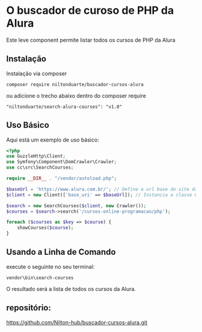 ﻿O buscador de curoso de PHP da Alura
====================================

Este leve component permite listar todos os cursos de PHP da Alura

Instalação
----------

Instalação via composer
```
composer require niltonduarte/buscador-cursos-alura
```
ou adicione o trecho abaixo dentro do composer require
```
"niltonduarte/search-alura-courses": "v1.0"
```

Uso Básico
----------

Aqui está um exemplo de uso básico:

```php
<?php
use GuzzleHttp\Client;
use Symfony\Component\DomCrawler\Crawler;
use cc\src\SearchCourses;

require __DIR__ . "/vendor/autoload.php";

$baseUrl = 'https://www.alura.com.br/'; // Define a url base do site da Alura como sendo uma url fixa.
$client = new Client(['base_uri' => $baseUrl]); // Instancia a classe Client e informa essa url.

$search = new SearchCourses($client, new Crawler());
$courses = $search->search('/cursos-online-programacao/php');

foreach ($courses as $key => $course) {
    showCourses($course);
}
```

Usando a Linha de Comando
-------------------------
execute o seguinte no seu terminal:
```ch
vendor\bin\search-courses
```
O resultado será a lista de todos os cursos da Alura.

repositório:
------------
https://github.com/Nilton-hub/buscador-cursos-alura.git
#
